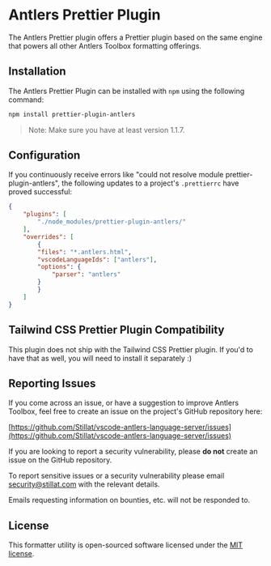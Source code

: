# Antlers Prettier Plugin

The Antlers Prettier plugin offers a Prettier plugin based on the same engine that powers all other Antlers Toolbox formatting offerings.

## Installation

The Antlers Prettier Plugin can be installed with `npm` using the following command:

```bash
npm install prettier-plugin-antlers
```

> Note: Make sure you have at least version 1.1.7.

## Configuration

If you continuously receive errors like "could not resolve module prettier-plugin-antlers", the following updates to a project's `.prettierrc` have proved successful:

```json
{
    "plugins": [
        "./node_modules/prettier-plugin-antlers/"
    ],
    "overrides": [
        {
        "files": "*.antlers.html",
        "vscodeLanguageIds": ["antlers"],
        "options": {
            "parser": "antlers"
        }
        }
    ]
}
```

## Tailwind CSS Prettier Plugin Compatibility

This plugin does not ship with the Tailwind CSS Prettier plugin. If you'd to have that as well, you will need to install it separately :)

## Reporting Issues

If you come across an issue, or have a suggestion to improve Antlers Toolbox, feel free to create an issue on the project's GitHub repository here:

[https://github.com/Stillat/vscode-antlers-language-server/issues](https://github.com/Stillat/vscode-antlers-language-server/issues)

If you are looking to report a security vulnerability, please **do not** create an issue on the GitHub repository.

To report sensitive issues or a security vulnerability please email [security@stillat.com](mailto:security@stillat.com) with the relevant details.

Emails requesting information on bounties, etc. will not be responded to.

## License

This formatter utility is open-sourced software licensed under the [MIT license](https://opensource.org/licenses/MIT).
